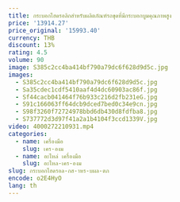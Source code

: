 ```yaml
---
title: กระบอกไฮดรอลิกสําหรับผลิตภัณฑ์รถขุดที่มีกระบอกบูมคุณภาพสูง
price: '13914.27'
price_original: '15993.40'
currency: THB
discount: 13%
rating: 4.5
volume: 90
image: S385c2cc4ba414bf790a79dc6f628d9d5c.jpg
images:
  - S385c2cc4ba414bf790a79dc6f628d9d5c.jpg
  - Sa35cdec1cdf5410aaf4d4dc60903ac86f.jpg
  - Sf44cacb041464f76b933c216d2fb231eG.jpg
  - S91c166063ff64dcb9dced7bed0c34e9cn.jpg
  - S98f3260f72724978bbd6db430d8fdfba8.jpg
  - S737772d3d97f41a2a1b4104f3ccd1339V.jpg
video: 4000272210931.mp4
categories:
  - name: เครื่องมือ
    slug: เคร-องม
  - name: อะไหล่ เครื่องมือ
    slug: อะไหล-เคร-องม
slug: กระบอกไฮดรอล-กส-าหร-บผล-ตภ
encode: o2E4HyO
lang: th
---
```

  